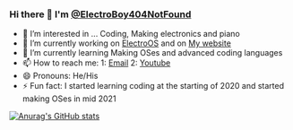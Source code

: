 ### Hi there 👋 I'm <a href="https://github.com/ElectroBoy404NotFound/">@ElectroBoy404NotFound</a>

<!--
**ElectroBoy404NotFound/ElectroBoy404NotFound** is a ✨ _special_ ✨ repository because its `README.md` (this file) appears on your GitHub profile.

Here are some ideas to get you started:

- 🔭 I’m currently working on ...
- 🌱 I’m currently learning ...
- 👯 I’m looking to collaborate on ...
- 🤔 I’m looking for help with ...
- 💬 Ask me about ...
- 📫 How to reach me: ...
- 😄 Pronouns: ...
- ⚡ Fun fact: ...
-->

- :eyes: I’m interested in ... Coding, Making electronics and piano
- 🔭 I’m currently working on <a href="https://github.com/ElectroBoy404NotFound/ElectroOS">ElectroOS</a> and on <a href="https://electroboy.w3spaces.com/">My website</a>
- 🌱 I’m currently learning Making OSes and advanced coding languages
- 📫 How to reach me: 1: <a href="mailto:electroboy404notfound@gmail.com">Email</a>  2: <a href="https://www.youtube.com/channel/UCvt0BoBr4Z9cVoJ5WudOazw">Youtube</a>
- 😄 Pronouns: He/His
- ⚡ Fun fact: I started learning coding at the starting of 2020 and started making OSes in mid 2021

[![Anurag's GitHub stats](https://github-readme-stats.vercel.app/api?username=ElectroBoy404NotFound)](https://github.com/anuraghazra/github-readme-stats)
